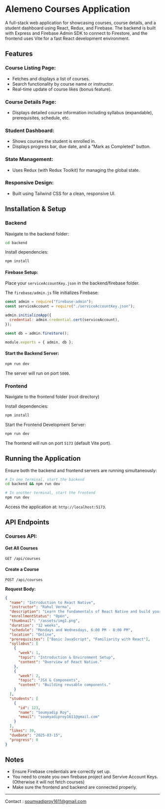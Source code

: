 # Alemeno Courses Application

A full-stack web application for showcasing courses, course details, and a student dashboard using React, Redux, and Firebase. The backend is built with Express and Firebase Admin SDK to connect to Firestore, and the frontend uses Vite for a fast React development environment.

## Features

### Course Listing Page:

- Fetches and displays a list of courses.
- Search functionality by course name or instructor.
- Real-time update of course likes (bonus feature).

### Course Details Page:

- Displays detailed course information including syllabus (expandable), prerequisites, schedule, etc.

### Student Dashboard:

- Shows courses the student is enrolled in.
- Displays progress bar, due date, and a "Mark as Completed" button.

### State Management:

- Uses Redux (with Redux Toolkit) for managing the global state.

### Responsive Design:

- Built using Tailwind CSS for a clean, responsive UI.

## Installation & Setup

### Backend

Navigate to the backend folder:

```bash
cd backend
```

Install dependencies:

```bash
npm install
```

#### Firebase Setup:

Place your `serviceAccountKey.json` in the backend/firebase folder.

The `firebase/admin.js` file initializes Firebase:

```javascript
const admin = require("firebase-admin");
const serviceAccount = require("./serviceAccountKey.json");

admin.initializeApp({
  credential: admin.credential.cert(serviceAccount),
});

const db = admin.firestore();

module.exports = { admin, db };
```

#### Start the Backend Server:

```bash
npm run dev
```

The server will run on port `5000`.

### Frontend

Navigate to the frontend folder (root directory)

Install dependencies:

```bash
npm install
```

Start the Frontend Development Server:

```bash
npm run dev
```

The frontend will run on port `5173` (default Vite port).

## Running the Application

Ensure both the backend and frontend servers are running simultaneously:

```bash
# In one terminal, start the backend
cd backend && npm run dev
```

```bash
# In another terminal, start the frontend
npm run dev
```

Access the application at: `http://localhost:5173`.

## API Endpoints

### Courses API:

#### Get All Courses

```http
GET /api/courses
```

#### Create a Course

```http
POST /api/courses
```

**Request Body:**

```json
{
  "name": "Introduction to React Native",
  "instructor": "Rahul Verma",
  "description": "Learn the fundamentals of React Native and build your first mobile app.",
  "enrollmentStatus": "Open",
  "thumbnail": "/assets/img1.png",
  "duration": "12 weeks",
  "schedule": "Mondays and Wednesdays, 6:00 PM - 8:00 PM",
  "location": "Online",
  "prerequisites": ["Basic JavaScript", "Familiarity with React"],
  "syllabus": [
    {
      "week": 1,
      "topic": "Introduction & Environment Setup",
      "content": "Overview of React Native."
    },
    {
      "week": 2,
      "topic": "JSX & Components",
      "content": "Building reusable components."
    }
  ],
  "students": [
    {
      "id": 123,
      "name": "Soumyadip Roy",
      "email": "soumyadiproy1611@gmail.com"
    }
  ],
  "likes": 39,
  "dueDate": "2025-03-15",
  "progress": 0
}
```

## Notes

- Ensure Firebase credentials are correctly set up.
- You need to create you own firebase project and Servive Account Keys. (Otherwise it will not fetch courses)
- Make sure the frontend and backend are connected properly.

---

Contact : soumyadiproy1611@gmail.com

